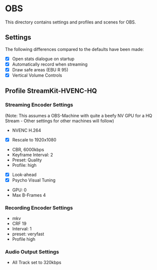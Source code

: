# OBS

This directory contains settings and profiles and scenes for OBS.

## Settings

The following differences compared to the defaults have been made:

- [X] Open stats dialogue on startup
- [X] Automatically record when streaming
- [X] Draw safe areas (EBU R 95)
- [X] Vertical Volume Controls

## Profile StreamKit-HVENC-HQ

### Streaming Encoder Settings

(Note: This assumes a OBS-Machine with quite a beefy NV GPU for a HQ Stream - Other settings for other machines will follow)

- NVENC H.264
- [X] Rescale to 1920x1080
- CBR, 6000kbps
- Keyframe Interval: 2
- Preset: Quality
- Profile: high
- [X] Look-ahead
- [X] Psycho Visual Tuning
- GPU: 0
- Max B-Frames 4 

### Recording Encoder Settings

- mkv
- CRF 19
- Interval: 1
- preset: veryfast
- Profile high

### Audio Output Settings

- All Track set to 320kbps

